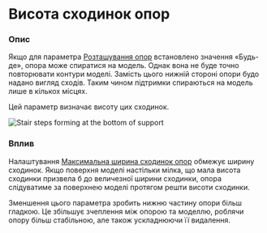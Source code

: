 Висота сходинок опор
====

### **Опис**

Якщо для параметра [Розташування опор](support_type.md) встановлено значення «Будь-де», опора може спиратися на модель. Однак вона не буде точно повторювати контури моделі. Замість цього нижній стороні опори будо надано вигляд сходів. Таким чином підтримки спираються на модель лише в кількох місцях.

Цей параметр визначає висоту цих сходинок.

![Stair steps forming at the bottom of support](../images/support_bottom_stair_step_height.png)

### **Вплив**

Налаштування [Максимальна ширина сходинок опор](support_bottom_stair_step_width.md) обмежує ширину сходинок. Якщо поверхня моделі настільки мілка, що мала висота сходинки призвела б до величезної ширини сходинки, опора слідуватиме за поверхнею моделі протягом решти висоти сходинки.

Зменшення цього параметра зробить нижню частину опори більш гладкою. Це збільшує зчеплення між опорою та моделлю, роблячи опору більш стабільною, але також ускладнюючи її видалення.
